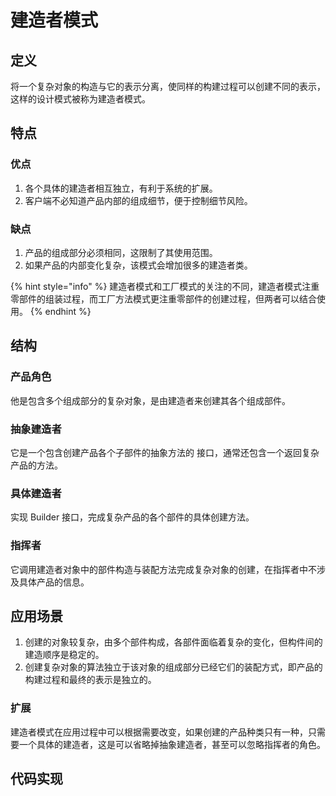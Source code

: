 # 建造者模式

## 定义

将一个复杂对象的构造与它的表示分离，使同样的构建过程可以创建不同的表示，这样的设计模式被称为建造者模式。

## 特点

### 优点

1. 各个具体的建造者相互独立，有利于系统的扩展。
2. 客户端不必知道产品内部的组成细节，便于控制细节风险。

### 缺点

1. 产品的组成部分必须相同，这限制了其使用范围。
2. 如果产品的内部变化复杂，该模式会增加很多的建造者类。

{% hint style="info" %}
建造者模式和工厂模式的关注的不同，建造者模式注重零部件的组装过程，而工厂方法模式更注重零部件的创建过程，但两者可以结合使用。
{% endhint %}

## 结构

### 产品角色

他是包含多个组成部分的复杂对象，是由建造者来创建其各个组成部件。

### 抽象建造者

它是一个包含创建产品各个子部件的抽象方法的 接口，通常还包含一个返回复杂产品的方法。

### 具体建造者

实现 Builder 接口，完成复杂产品的各个部件的具体创建方法。

### 指挥者

它调用建造者对象中的部件构造与装配方法完成复杂对象的创建，在指挥者中不涉及具体产品的信息。

## 应用场景

1. 创建的对象较复杂，由多个部件构成，各部件面临着复杂的变化，但构件间的建造顺序是稳定的。
2. 创建复杂对象的算法独立于该对象的组成部分已经它们的装配方式，即产品的构建过程和最终的表示是独立的。

### 扩展

建造者模式在应用过程中可以根据需要改变，如果创建的产品种类只有一种，只需要一个具体的建造者，这是可以省略掉抽象建造者，甚至可以忽略指挥者的角色。

## 代码实现

